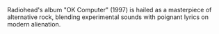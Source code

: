 Radiohead's album "OK Computer" (1997) is hailed as a masterpiece of alternative rock, blending experimental sounds with poignant lyrics on modern alienation.
